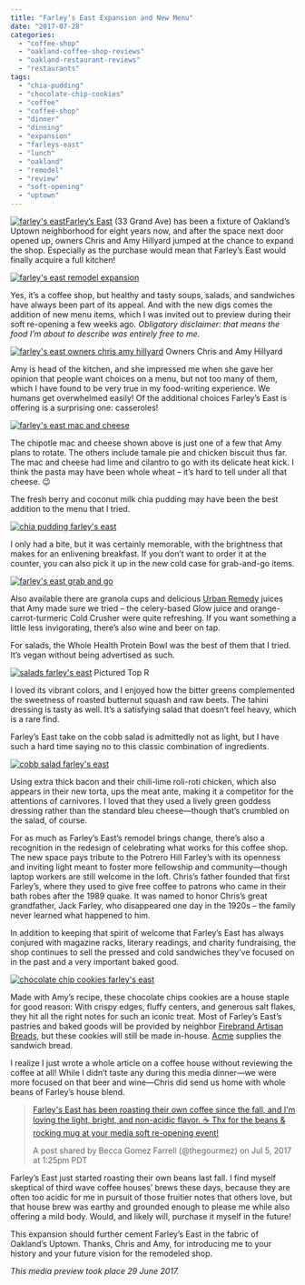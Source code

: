 ```yaml
---
title: "Farley’s East Expansion and New Menu"
date: "2017-07-28"
categories:
  - "coffee-shop"
  - "oakland-coffee-shop-reviews"
  - "oakland-restaurant-reviews"
  - "restaurants"
tags:
  - "chia-pudding"
  - "chocolate-chip-cookies"
  - "coffee"
  - "coffee-shop"
  - "dinner"
  - "dinning"
  - "expansion"
  - "farleys-east"
  - "lunch"
  - "oakland"
  - "remodel"
  - "review"
  - "soft-opening"
  - "uptown"
---
```


[![farley's east](http://s3.amazonaws.com/thegourmez-wpmedia/2017/07/Farleys-East-001-500x325.jpg)](http://s3.amazonaws.com/thegourmez-wpmedia/2017/07/Farleys-East-001.jpg)[Farley’s East](http://www.farleyscoffee.com/farleys-east/) (33 Grand Ave) has been a fixture of Oakland’s Uptown neighborhood for eight years now, and after the space next door opened up, owners Chris and Amy Hillyard jumped at the chance to expand the shop. Especially as the purchase would mean that Farley’s East would finally acquire a full kitchen!

[![farley's east remodel expansion](http://s3.amazonaws.com/thegourmez-wpmedia/2017/07/Farleys_East_Pano.jpg)](http://s3.amazonaws.com/thegourmez-wpmedia/2017/07/Farleys_East_Pano.jpg)

Yes, it’s a coffee shop, but healthy and tasty soups, salads, and sandwiches have always been part of its appeal. And with the new digs comes the addition of new menu items, which I was invited out to preview during their soft re-opening a few weeks ago. _Obligatory disclaimer: that means the food I’m about to describe was entirely free to me._




<div class="caption">

[![farley's east owners chris amy hillyard](http://s3.amazonaws.com/thegourmez-wpmedia/2017/07/Farleys-East-012-500x399.jpg)](http://s3.amazonaws.com/thegourmez-wpmedia/2017/07/Farleys-East-012.jpg) Owners Chris and Amy Hillyard</div>


Amy is head of the kitchen, and she impressed me when she gave her opinion that people want choices on a menu, but not too many of them, which I have found to be very true in my food-writing experience. We humans get overwhelmed easily! Of the additional choices Farley’s East is offering is a surprising one: casseroles!

[![farley's east mac and cheese](http://s3.amazonaws.com/thegourmez-wpmedia/2017/07/Farleys-East-019-368x500.jpg)](http://s3.amazonaws.com/thegourmez-wpmedia/2017/07/Farleys-East-019.jpg)

The chipotle mac and cheese shown above is just one of a few that Amy plans to rotate. The others include tamale pie and chicken biscuit thus far. The mac and cheese had lime and cilantro to go with its delicate heat kick. I think the pasta may have been whole wheat – it’s hard to tell under all that cheese. 😉

The fresh berry and coconut milk chia pudding may have been the best addition to the menu that I tried.

[![chia pudding farley's east](http://s3.amazonaws.com/thegourmez-wpmedia/2017/07/Farleys-East-020-500x490.jpg)](http://s3.amazonaws.com/thegourmez-wpmedia/2017/07/Farleys-East-020.jpg)

I only had a bite, but it was certainly memorable, with the brightness that makes for an enlivening breakfast. If you don’t want to order it at the counter, you can also pick it up in the new cold case for grab-and-go items.

[![farley's east grab and go](http://s3.amazonaws.com/thegourmez-wpmedia/2017/07/Farleys-East-009-500x356.jpg)](http://s3.amazonaws.com/thegourmez-wpmedia/2017/07/Farleys-East-009.jpg)

Also available there are granola cups and delicious [Urban Remedy](https://urbanremedy.com/) juices that Amy made sure we tried – the celery-based Glow juice and orange-carrot-turmeric Cold Crusher were quite refreshing. If you want something a little less invigorating, there’s also wine and beer on tap.

For salads, the Whole Health Protein Bowl was the best of them that I tried. It’s vegan without being advertised as such.




<div class="caption">

[![salads farley's east](http://s3.amazonaws.com/thegourmez-wpmedia/2017/07/Farleys-East-016-500x332.jpg)](http://s3.amazonaws.com/thegourmez-wpmedia/2017/07/Farleys-East-016.jpg) Pictured Top R</div>


I loved its vibrant colors, and I enjoyed how the bitter greens complemented the sweetness of roasted butternut squash and raw beets. The tahini dressing is tasty as well. It’s a satisfying salad that doesn’t feel heavy, which is a rare find.

Farley’s East take on the cobb salad is admittedly not as light, but I have such a hard time saying no to this classic combination of ingredients.

[![cobb salad farley's east](http://s3.amazonaws.com/thegourmez-wpmedia/2017/07/Farleys-East-017-399x500.jpg)](http://s3.amazonaws.com/thegourmez-wpmedia/2017/07/Farleys-East-017.jpg)

Using extra thick bacon and their chili-lime roli-roti chicken, which also appears in their new torta, ups the meat ante, making it a competitor for the attentions of carnivores. I loved that they used a lively green goddess dressing rather than the standard bleu cheese—though that’s crumbled on the salad, of course.

For as much as Farley’s East’s remodel brings change, there’s also a recognition in the redesign of celebrating what works for this coffee shop. The new space pays tribute to the Potrero Hill Farley’s with its openness and inviting light meant to foster more fellowship and community—though laptop workers are still welcome in the loft. Chris’s father founded that first Farley’s, where they used to give free coffee to patrons who came in their bath robes after the 1989 quake. It was named to honor Chris’s great grandfather, Jack Farley, who disappeared one day in the 1920s – the family never learned what happened to him.

In addition to keeping that spirit of welcome that Farley’s East has always conjured with magazine racks, literary readings, and charity fundraising, the shop continues to sell the pressed and cold sandwiches they’ve focused on in the past and a very important baked good.

[![chocolate chip cookies farley's east](http://s3.amazonaws.com/thegourmez-wpmedia/2017/07/Farleys-East-003-500x334.jpg)](http://s3.amazonaws.com/thegourmez-wpmedia/2017/07/Farleys-East-003.jpg)

Made with Amy’s recipe, these chocolate chips cookies are a house staple for good reason: With crispy edges, fluffy centers, and generous salt flakes, they hit all the right notes for such an iconic treat. Most of Farley’s East’s pastries and baked goods will be provided by neighbor [Firebrand Artisan Breads,](http://firebrandartisanbreads.com/) but these cookies will still be made in-house. [Acme](http://www.acmebread.com/) supplies the sandwich bread.

I realize I just wrote a whole article on a coffee house without reviewing the coffee at all! While I didn’t taste any during this media dinner—we were more focused on that beer and wine—Chris did send us home with whole beans of Farley’s house blend.

> [Farley's East has been roasting their own coffee since the fall, and I'm loving the light, bright, and non-acidic flavor. ☕ Thx for the beans & rocking mug at your media soft re-opening event!](https://www.instagram.com/p/BWLaAY4Bqoe/)
>
> A post shared by Becca Gomez Farrell (@thegourmez) on Jul 5, 2017 at 1:25pm PDT

Farley’s East just started roasting their own beans last fall. I find myself skeptical of third wave coffee houses’ brews these days, because they are often too acidic for me in pursuit of those fruitier notes that others love, but that house brew was earthy and grounded enough to please me while also offering a mild body. Would, and likely will, purchase it myself in the future!

This expansion should further cement Farley’s East in the fabric of Oakland’s Uptown. Thanks, Chris and Amy, for introducing me to your history and your future vision for the remodeled shop.

_This media preview took place 29 June 2017._
